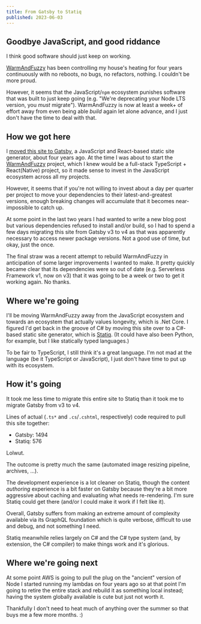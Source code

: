 ```yaml
---
title: From Gatsby to Statiq
published: 2023-06-03
---
```


## Goodbye JavaScript, and good riddance

I think good software should just keep on working.

[WarmAndFuzzy](/tags/posts/warm-and-fuzzy) has been controlling my house's heating for four years continuously with no reboots, no bugs, no refactors, nothing.
I couldn't be more proud.

However, it seems that the JavaScript/`npm` ecosystem punishes software that was built to just keep going (e.g. "We're deprecating your Node LTS version, you _must_ migrate").
WarmAndFuzzy is now at least a week+ of effort away from even being able _build_ again let alone advance, and I just don't have the time to deal with that.

## How we got here

I [moved this site to Gatsby](../from-hugo-to-gatsby), a JavaScript and React-based static site generator, about four years ago.
At the time I was about to start the [WarmAndFuzzy](/tags/posts/warm-and-fuzzy) project, which I knew would be a full-stack TypeScript + React(Native) project,
so it made sense to invest in the JavaScript ecosystem across all my projects.

However, it seems that if you're not willing to invest about a day per quarter per project to move your dependencies to their latest-and-greatest versions,
enough breaking changes will accumulate that it becomes near-impossible to catch up.

At some point in the last two years I had wanted to write a new blog post but various dependencies refused to install and/or build,
so I had to spend a few days migrating this site from Gatsby v3 to v4 as that was apparently necessary to access newer package versions.
Not a good use of time, but okay, just the once.

The final straw was a recent attempt to rebuild WarmAndFuzzy in anticipation of some larger improvements I wanted to make.
It pretty quickly became clear that its dependencies were so out of date (e.g. Serverless Framework v1, now on v3)
that it was going to be a week or two to get it working again.
No thanks.

## Where we're going

I'll be moving WarmAndFuzzy away from the JavaScript ecosystem and towards an ecosystem that actually values longevity, which is .Net Core.
I figured I'd get back in the groove of C# by moving this site over to a C#-based static site generator, which is [Statiq](https://statiq.dev).
(It could have also been Python, for example, but I like statically typed languages.)

To be fair to TypeScript, I still think it's a great language. I'm not mad at the language (be it TypeScript or JavaScript),
I just don't have time to put up with its ecosystem.

## How it's going

It took me less time to migrate this entire site to Statiq than it took me to migrate Gatsby from v3 to v4.

Lines of actual (`.ts*` and `.cs`/`.cshtml`, respectively) code required to pull this site together:

- Gatsby: 1494
- Statiq: 576

Lolwut.

The outcome is pretty much the same (automated image resizing pipeline, archives, ...).

The development experience is a lot cleaner on Statiq, though the content _authoring_ experience is a bit faster on Gatsby
because they're a bit more aggressive about caching and evaluating what needs re-rendering.
I'm sure Statiq could get there (and/or I could make it work if I felt like it).

Overall, Gatsby suffers from making an extreme amount of complexity available via its GraphQL foundation
which is quite verbose, difficult to use and debug, and not something I need.

Statiq meanwhile relies largely on C# and the C# type system (and, by extension, the C# compiler) to make things work and it's glorious.

## Where we're going next

At some point AWS is going to pull the plug on the "ancient" version of Node I started running my lambdas on four years ago
so at that point I'm going to retire the entire stack and rebuild it as something local instead;
having the system globally available is cute but just not worth it.

Thankfully I don't need to heat much of anything over the summer so that buys me a few more months. :)
